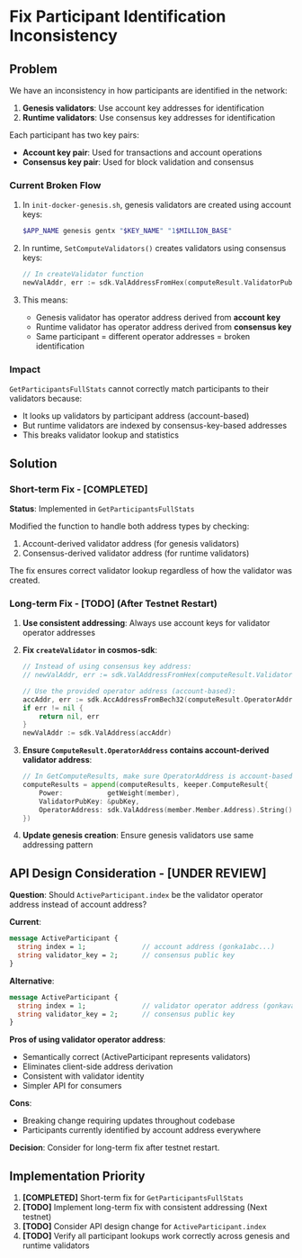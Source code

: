 # Fix Participant Identification Inconsistency

## Problem

We have an inconsistency in how participants are identified in the network:

1. **Genesis validators**: Use account key addresses for identification
2. **Runtime validators**: Use consensus key addresses for identification

Each participant has two key pairs:
- **Account key pair**: Used for transactions and account operations
- **Consensus key pair**: Used for block validation and consensus

### Current Broken Flow

1. In `init-docker-genesis.sh`, genesis validators are created using account keys:
   ```bash
   $APP_NAME genesis gentx "$KEY_NAME" "1$MILLION_BASE"
   ```

2. In runtime, `SetComputeValidators()` creates validators using consensus keys:
   ```go
   // In createValidator function
   newValAddr, err := sdk.ValAddressFromHex(computeResult.ValidatorPubKey.Address().String())
   ```

3. This means:
   - Genesis validator has operator address derived from **account key**
   - Runtime validator has operator address derived from **consensus key**
   - Same participant = different operator addresses = broken identification

### Impact

`GetParticipantsFullStats` cannot correctly match participants to their validators because:
- It looks up validators by participant address (account-based)
- But runtime validators are indexed by consensus-key-based addresses
- This breaks validator lookup and statistics

## Solution

### Short-term Fix - [COMPLETED]

**Status**: Implemented in `GetParticipantsFullStats`

Modified the function to handle both address types by checking:
1. Account-derived validator address (for genesis validators)
2. Consensus-derived validator address (for runtime validators)

The fix ensures correct validator lookup regardless of how the validator was created.

### Long-term Fix - [TODO] (After Testnet Restart)

1. **Use consistent addressing**: Always use account keys for validator operator addresses

2. **Fix `createValidator` in cosmos-sdk**:
   ```go
   // Instead of using consensus key address:
   // newValAddr, err := sdk.ValAddressFromHex(computeResult.ValidatorPubKey.Address().String())
   
   // Use the provided operator address (account-based):
   accAddr, err := sdk.AccAddressFromBech32(computeResult.OperatorAddress)
   if err != nil {
       return nil, err
   }
   newValAddr := sdk.ValAddress(accAddr)
   ```

3. **Ensure `ComputeResult.OperatorAddress` contains account-derived validator address**:
   ```go
   // In GetComputeResults, make sure OperatorAddress is account-based
   computeResults = append(computeResults, keeper.ComputeResult{
       Power:           getWeight(member),
       ValidatorPubKey: &pubKey,
       OperatorAddress: sdk.ValAddress(member.Member.Address).String(), // Account-based valoper
   })
   ```

4. **Update genesis creation**: Ensure genesis validators use same addressing pattern

## API Design Consideration - [UNDER REVIEW]

**Question**: Should `ActiveParticipant.index` be the validator operator address instead of account address?

**Current**:
```proto
message ActiveParticipant {
  string index = 1;              // account address (gonka1abc...)
  string validator_key = 2;      // consensus public key
}
```

**Alternative**:
```proto
message ActiveParticipant {
  string index = 1;              // validator operator address (gonkavaloper1abc...)
  string validator_key = 2;      // consensus public key
}
```

**Pros of using validator operator address**:
- Semantically correct (ActiveParticipant represents validators)
- Eliminates client-side address derivation
- Consistent with validator identity
- Simpler API for consumers

**Cons**:
- Breaking change requiring updates throughout codebase
- Participants currently identified by account address everywhere

**Decision**: Consider for long-term fix after testnet restart.

## Implementation Priority

1. **[COMPLETED]** Short-term fix for `GetParticipantsFullStats`
2. **[TODO]** Implement long-term fix with consistent addressing (Next testnet)
3. **[TODO]** Consider API design change for `ActiveParticipant.index`
4. **[TODO]** Verify all participant lookups work correctly across genesis and runtime validators
